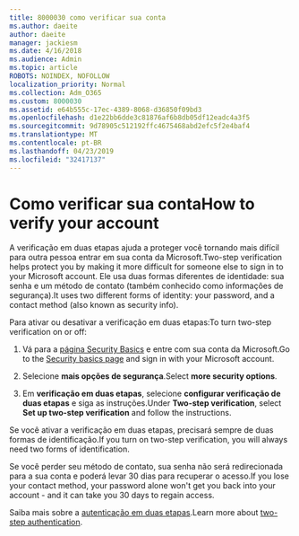 ```yaml
---
title: 8000030 como verificar sua conta
ms.author: daeite
author: daeite
manager: jackiesm
ms.date: 4/16/2018
ms.audience: Admin
ms.topic: article
ROBOTS: NOINDEX, NOFOLLOW
localization_priority: Normal
ms.collection: Adm_O365
ms.custom: 8000030
ms.assetid: e64b555c-17ec-4389-8068-d36850f09bd3
ms.openlocfilehash: d1e22bb6dde3c81876af6b8db05df12eadc4a3f5
ms.sourcegitcommit: 9d78905c512192ffc4675468abd2efc5f2e4baf4
ms.translationtype: MT
ms.contentlocale: pt-BR
ms.lasthandoff: 04/23/2019
ms.locfileid: "32417137"
---
```

# <a name="how-to-verify-your-account"></a><span data-ttu-id="f6734-102">Como verificar sua conta</span><span class="sxs-lookup"><span data-stu-id="f6734-102">How to verify your account</span></span>

<span data-ttu-id="f6734-103">A verificação em duas etapas ajuda a proteger você tornando mais difícil para outra pessoa entrar em sua conta da Microsoft.</span><span class="sxs-lookup"><span data-stu-id="f6734-103">Two-step verification helps protect you by making it more difficult for someone else to sign in to your Microsoft account.</span></span> <span data-ttu-id="f6734-104">Ele usa duas formas diferentes de identidade: sua senha e um método de contato (também conhecido como informações de segurança).</span><span class="sxs-lookup"><span data-stu-id="f6734-104">It uses two different forms of identity: your password, and a contact method (also known as security info).</span></span> 
  
<span data-ttu-id="f6734-105">Para ativar ou desativar a verificação em duas etapas:</span><span class="sxs-lookup"><span data-stu-id="f6734-105">To turn two-step verification on or off:</span></span>
  
1. <span data-ttu-id="f6734-106">Vá para a [página Security Basics](https://go.microsoft.com/fwlink/?linkid=842325) e entre com sua conta da Microsoft.</span><span class="sxs-lookup"><span data-stu-id="f6734-106">Go to the [Security basics page](https://go.microsoft.com/fwlink/?linkid=842325) and sign in with your Microsoft account.</span></span> 
    
2. <span data-ttu-id="f6734-107">Selecione **mais opções de segurança**.</span><span class="sxs-lookup"><span data-stu-id="f6734-107">Select **more security options**.</span></span> 
    
3. <span data-ttu-id="f6734-108">Em **verificação em duas etapas**, selecione **configurar verificação de duas etapas** e siga as instruções.</span><span class="sxs-lookup"><span data-stu-id="f6734-108">Under **Two-step verification**, select **Set up two-step verification** and follow the instructions.</span></span> 
    
<span data-ttu-id="f6734-109">Se você ativar a verificação em duas etapas, precisará sempre de duas formas de identificação.</span><span class="sxs-lookup"><span data-stu-id="f6734-109">If you turn on two-step verification, you will always need two forms of identification.</span></span>
  
<span data-ttu-id="f6734-110">Se você perder seu método de contato, sua senha não será redirecionada para a sua conta e poderá levar 30 dias para recuperar o acesso.</span><span class="sxs-lookup"><span data-stu-id="f6734-110">If you lose your contact method, your password alone won't get you back into your account - and it can take you 30 days to regain access.</span></span> 
  
<span data-ttu-id="f6734-111">Saiba mais sobre a [autenticação em duas etapas](https://go.microsoft.com/fwlink/?linkid=872270).</span><span class="sxs-lookup"><span data-stu-id="f6734-111">Learn more about [two-step authentication](https://go.microsoft.com/fwlink/?linkid=872270).</span></span>
  

